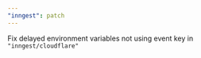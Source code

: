 ```yaml
---
"inngest": patch
---
```


Fix delayed environment variables not using event key in `"inngest/cloudflare"`
